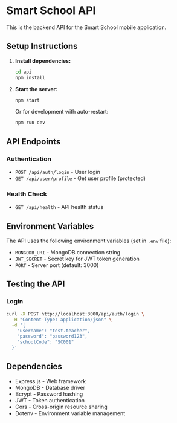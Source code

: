 # Smart School API

This is the backend API for the Smart School mobile application.

## Setup Instructions

1. **Install dependencies:**
   ```bash
   cd api
   npm install
   ```

2. **Start the server:**
   ```bash
   npm start
   ```
   
   Or for development with auto-restart:
   ```bash
   npm run dev
   ```

## API Endpoints

### Authentication
- `POST /api/auth/login` - User login
- `GET /api/user/profile` - Get user profile (protected)

### Health Check
- `GET /api/health` - API health status

## Environment Variables

The API uses the following environment variables (set in `.env` file):

- `MONGODB_URI` - MongoDB connection string
- `JWT_SECRET` - Secret key for JWT token generation
- `PORT` - Server port (default: 3000)

## Testing the API

### Login
```bash
curl -X POST http://localhost:3000/api/auth/login \
  -H "Content-Type: application/json" \
  -d '{
    "username": "test.teacher",
    "password": "password123",
    "schoolCode": "SC001"
  }'
```

## Dependencies

- Express.js - Web framework
- MongoDB - Database driver
- Bcrypt - Password hashing
- JWT - Token authentication
- Cors - Cross-origin resource sharing
- Dotenv - Environment variable management